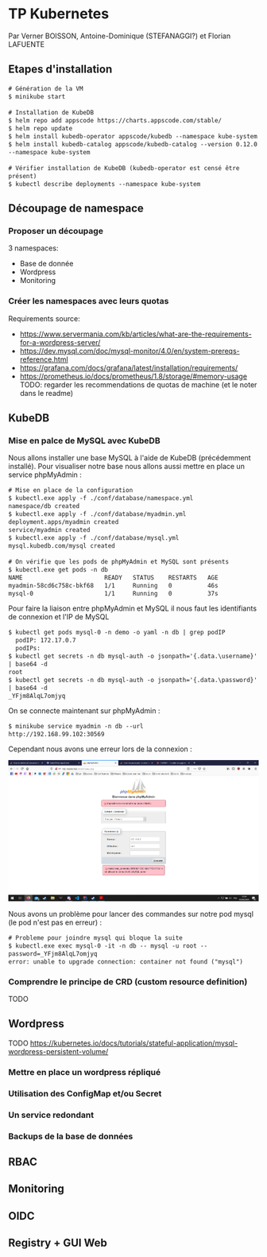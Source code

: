 # TP Kubernetes
Par Verner BOISSON, Antoine-Dominique (STEFANAGGI?) et Florian LAFUENTE

## Etapes d'installation
```
# Génération de la VM
$ minikube start

# Installation de KubeDB
$ helm repo add appscode https://charts.appscode.com/stable/
$ helm repo update
$ helm install kubedb-operator appscode/kubedb --namespace kube-system
$ helm install kubedb-catalog appscode/kubedb-catalog --version 0.12.0 --namespace kube-system

# Vérifier installation de KubeDB (kubedb-operator est censé être présent)
$ kubectl describe deployments --namespace kube-system
```

## Découpage de namespace
### Proposer un découpage
3 namespaces:
- Base de donnée
- Wordpress
- Monitoring

### Créer les namespaces avec leurs quotas
Requirements source: 
- https://www.servermania.com/kb/articles/what-are-the-requirements-for-a-wordpress-server/
- https://dev.mysql.com/doc/mysql-monitor/4.0/en/system-prereqs-reference.html
- https://grafana.com/docs/grafana/latest/installation/requirements/
- https://prometheus.io/docs/prometheus/1.8/storage/#memory-usage
TODO: regarder les recommendations de quotas de machine (et le noter dans le readme)

## KubeDB
### Mise en palce de MySQL avec KubeDB

Nous allons installer une base MySQL à l'aide de KubeDB (précédemment installé). Pour visualiser notre base nous allons aussi mettre en place
un service phpMyAdmin :

```
# Mise en place de la configuration
$ kubectl.exe apply -f ./conf/database/namespace.yml
namespace/db created
$ kubectl.exe apply -f ./conf/database/myadmin.yml
deployment.apps/myadmin created
service/myadmin created
$ kubectl.exe apply -f ./conf/database/mysql.yml
mysql.kubedb.com/mysql created

# On vérifie que les pods de phpMyAdmin et MySQL sont présents
$ kubectl.exe get pods -n db
NAME                       READY   STATUS    RESTARTS   AGE
myadmin-58cd6c758c-bkf68   1/1     Running   0          46s
mysql-0                    1/1     Running   0          37s
```

Pour faire la liaison entre phpMyAdmin et MySQL il nous faut les identifiants de connexion et l'IP de MySQL

``` 
$ kubectl get pods mysql-0 -n demo -o yaml -n db | grep podIP
  podIP: 172.17.0.7
  podIPs:
$ kubectl get secrets -n db mysql-auth -o jsonpath='{.data.\username}' | base64 -d
root
$ kubectl get secrets -n db mysql-auth -o jsonpath='{.data.\password}' | base64 -d
_YFjm8AlqL7omjyq
```

On se connecte maintenant sur phpMyAdmin :
```
$ minikube service myadmin -n db --url
http://192.168.99.102:30569
```

Cependant nous avons une erreur lors de la connexion :

![Erreur sur phpmyadmin](./images/phpmyadmin-not-allowed.png)

Nous avons un problème pour lancer des commandes sur notre pod mysql (le pod n'est pas en erreur) :

```
# Probleme pour joindre mysql qui bloque la suite 
$ kubectl.exe exec mysql-0 -it -n db -- mysql -u root --password=_YFjm8AlqL7omjyq
error: unable to upgrade connection: container not found ("mysql")
```

### Comprendre le principe de CRD (custom resource definition)
TODO

## Wordpress
TODO https://kubernetes.io/docs/tutorials/stateful-application/mysql-wordpress-persistent-volume/
### Mettre en place un wordpress répliqué
### Utilisation des ConfigMap et/ou Secret
### Un service redondant
### Backups de la base de données

## RBAC

## Monitoring

## OIDC

## Registry + GUI Web
